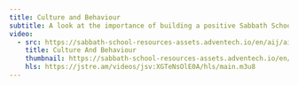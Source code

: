 ```yaml
---
title: Culture and Behaviour
subtitle: A look at the importance of building a positive Sabbath School culture and how this impacts learning, behavior, and spiritual growth.
video:
  - src: https://sabbath-school-resources-assets.adventech.io/en/aij/aij-training-videos/assets/en-aij-culture-and-behaviour.mp4
    title: Culture And Behaviour
    thumbnail: https://sabbath-school-resources-assets.adventech.io/en/aij/aij-training-videos/13-culture-and-behaviour/cover.png
    hls: https://jstre.am/videos/jsv:XGTeNsOlE0A/hls/main.m3u8
---
```

